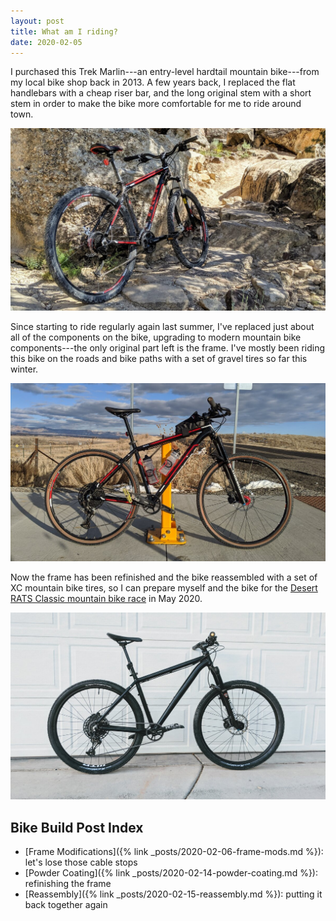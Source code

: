 ```yaml
---
layout: post
title: What am I riding?
date: 2020-02-05
---
```


I purchased this Trek Marlin---an entry-level hardtail mountain bike---from my local bike shop back in 2013. A few years back, I replaced the flat handlebars with a cheap riser bar, and the long original stem with a short stem in order to make the bike more comfortable for me to ride around town.

![Ian's bike, summer 2019](/assets/img/iansride-1.jpg "Ian's bike, summer 2019")

Since starting to ride regularly again last summer, I've replaced just about all of the components on the bike, upgrading to modern mountain bike components---the only original part left is the frame. I've mostly been riding this bike on the roads and bike paths with a set of gravel tires so far this winter.

![Ian's bike, January 2020](/assets/img/iansride-2.jpg "Ian's bike, January 2020")

Now the frame has been refinished and the bike reassembled with a set of XC mountain bike tires, so I can prepare myself and the bike for the [Desert RATS Classic mountain bike race](https://geminiadventures.com/desert-rats-mtb/) in May 2020.

![Ian's bike, February 2020](/assets/img/reassembled.jpg "Ian's bike, February 2020")

## Bike Build Post Index

* [Frame Modifications]({% link _posts/2020-02-06-frame-mods.md %}): let's lose those cable stops
* [Powder Coating]({% link _posts/2020-02-14-powder-coating.md %}): refinishing the frame
* [Reassembly]({% link _posts/2020-02-15-reassembly.md %}): putting it back together again
